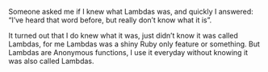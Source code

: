 Someone asked me if I knew what Lambdas was, and quickly I answered: “I’ve heard that word before, but really don’t know what it is”.

It turned out that I do knew what it was, just didn’t know it was called Lambdas, for me Lambdas was a shiny Ruby only feature or something. But Lambdas are Anonymous functions, I use it everyday without knowing it was also called Lambdas.